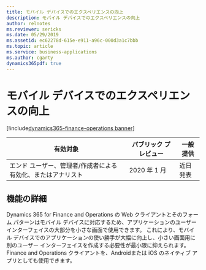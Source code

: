 ```yaml
---
title: モバイル デバイスでのエクスペリエンスの向上
description: モバイル デバイスでのエクスペリエンスの向上
author: relnotes
ms.reviewer: sericks
ms.date: 05/29/2019
ms.assetid: ec62278d-615e-e911-a96c-000d3a1c7bbb
ms.topic: article
ms.service: business-applications
ms.author: cgarty
dynamics365pdf: true
---
```

# <a name="improved-experience-on-mobile-devices"></a>モバイル デバイスでのエクスペリエンスの向上
[!include[dynamics365-finance-operations banner](../includes/dynamics365-finance-operations.md)]

| 有効対象    |  パブリック プレビュー | 一般提供 | 
| ---------- | ---------- |---------- |
|エンド ユーザー、管理者/作成者による有効化、またはアナリスト|2020 年 1 月| 近日発表|






## <a name="feature-details"></a>機能の詳細
<!--feature detail start -->
Dynamics 365 for Finance and Operations の Web クライアントとそのフォーム パターンはモバイル デバイスに対応するため、アプリケーションのユーザー インターフェイスの大部分を小さな画面で使用できます。 これにより、モバイル デバイスでのアプリケーションの使い勝手が大幅に向上し、小さい画面用に別のユーザー インターフェイスを作成する必要性が最小限に抑えられます。 Finance and Operations クライアントを、Androidまたは iOS のネイティブ アプリとしても使用できます。
<!--feature detail end -->










